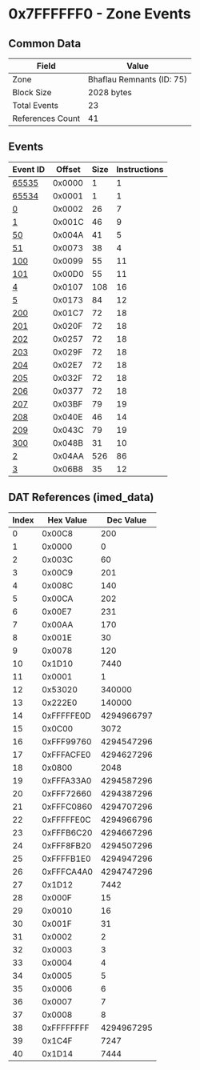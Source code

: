 # 0x7FFFFFF0 - Zone Events

## Common Data

| Field            | Value                     |
|------------------|---------------------------|
| Zone             | Bhaflau Remnants (ID: 75) |
| Block Size       | 2028 bytes                |
| Total Events     | 23                        |
| References Count | 41                        |

## Events

| Event ID            | Offset   |   Size |   Instructions |
|---------------------|----------|--------|----------------|
| [65535](./65535.md) | 0x0000   |      1 |              1 |
| [65534](./65534.md) | 0x0001   |      1 |              1 |
| [0](./0.md)         | 0x0002   |     26 |              7 |
| [1](./1.md)         | 0x001C   |     46 |              9 |
| [50](./50.md)       | 0x004A   |     41 |              5 |
| [51](./51.md)       | 0x0073   |     38 |              4 |
| [100](./100.md)     | 0x0099   |     55 |             11 |
| [101](./101.md)     | 0x00D0   |     55 |             11 |
| [4](./4.md)         | 0x0107   |    108 |             16 |
| [5](./5.md)         | 0x0173   |     84 |             12 |
| [200](./200.md)     | 0x01C7   |     72 |             18 |
| [201](./201.md)     | 0x020F   |     72 |             18 |
| [202](./202.md)     | 0x0257   |     72 |             18 |
| [203](./203.md)     | 0x029F   |     72 |             18 |
| [204](./204.md)     | 0x02E7   |     72 |             18 |
| [205](./205.md)     | 0x032F   |     72 |             18 |
| [206](./206.md)     | 0x0377   |     72 |             18 |
| [207](./207.md)     | 0x03BF   |     79 |             19 |
| [208](./208.md)     | 0x040E   |     46 |             14 |
| [209](./209.md)     | 0x043C   |     79 |             19 |
| [300](./300.md)     | 0x048B   |     31 |             10 |
| [2](./2.md)         | 0x04AA   |    526 |             86 |
| [3](./3.md)         | 0x06B8   |     35 |             12 |

## DAT References (imed_data)

|   Index | Hex Value   |   Dec Value |
|---------|-------------|-------------|
|       0 | 0x00C8      |         200 |
|       1 | 0x0000      |           0 |
|       2 | 0x003C      |          60 |
|       3 | 0x00C9      |         201 |
|       4 | 0x008C      |         140 |
|       5 | 0x00CA      |         202 |
|       6 | 0x00E7      |         231 |
|       7 | 0x00AA      |         170 |
|       8 | 0x001E      |          30 |
|       9 | 0x0078      |         120 |
|      10 | 0x1D10      |        7440 |
|      11 | 0x0001      |           1 |
|      12 | 0x53020     |      340000 |
|      13 | 0x222E0     |      140000 |
|      14 | 0xFFFFFE0D  |  4294966797 |
|      15 | 0x0C00      |        3072 |
|      16 | 0xFFF99760  |  4294547296 |
|      17 | 0xFFFACFE0  |  4294627296 |
|      18 | 0x0800      |        2048 |
|      19 | 0xFFFA33A0  |  4294587296 |
|      20 | 0xFFF72660  |  4294387296 |
|      21 | 0xFFFC0860  |  4294707296 |
|      22 | 0xFFFFFE0C  |  4294966796 |
|      23 | 0xFFFB6C20  |  4294667296 |
|      24 | 0xFFF8FB20  |  4294507296 |
|      25 | 0xFFFFB1E0  |  4294947296 |
|      26 | 0xFFFCA4A0  |  4294747296 |
|      27 | 0x1D12      |        7442 |
|      28 | 0x000F      |          15 |
|      29 | 0x0010      |          16 |
|      30 | 0x001F      |          31 |
|      31 | 0x0002      |           2 |
|      32 | 0x0003      |           3 |
|      33 | 0x0004      |           4 |
|      34 | 0x0005      |           5 |
|      35 | 0x0006      |           6 |
|      36 | 0x0007      |           7 |
|      37 | 0x0008      |           8 |
|      38 | 0xFFFFFFFF  |  4294967295 |
|      39 | 0x1C4F      |        7247 |
|      40 | 0x1D14      |        7444 |
